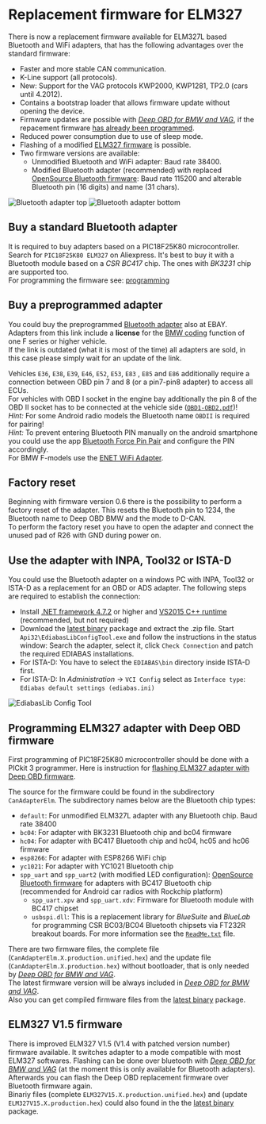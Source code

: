 # Replacement firmware for ELM327
There is now a replacement firmware available for ELM327L based Bluetooth and WiFi adapters, that has the following advantages over the standard firmware:
* Faster and more stable CAN communication.
* K-Line support (all protocols).
* New: Support for the VAG protocols KWP2000, KWP1281, TP2.0 (cars until 4.2012).
* Contains a bootstrap loader that allows firmware update without opening the device.
* Firmware updates are possible with _[Deep OBD for BMW and VAG](Deep_OBD_for_BMW_and_VAG.md)_, if the repacement firmware [has already been programmed](#programming-of-the-processor).
* Reduced power consumption due to use of sleep mode.
* Flashing of a modified [ELM327 firmware](#elm327-v15-firmware) is possible.
* Two firmware versions are available:
  * Unmodified Bluetooth and WiFi adapter: Baud rate 38400.
  * Modified Bluetooth adapter (recommended) with replaced [OpenSource Bluetooth firmware](Custom_Bluetooth_firmware.md): Baud rate 115200 and alterable Bluetooth pin (16 digits) and name (31 chars).

![Bluetooth adapter top](Replacement_firmware_for_ELM327_BluetoothAdapterTopSmall.png) ![Bluetooth adapter bottom](Replacement_firmware_for_ELM327_BluetoothAdapterBottomSmall.png)

## Buy a standard Bluetooth adapter
It is required to buy adapters based on a PIC18F25K80 microcontroller.  
Search for `PIC18F25K80 ELM327` on Aliexpress. It's best to buy it with a Bluetooth module based on a _CSR BC417_ chip. The ones with _BK3231_ chip are supported too.  
For programming the firmware see: [programming](#programming-elm327-adapter-with-deep-obd-firmware)

## Buy a preprogrammed adapter
You could buy the preprogrammed [Bluetooth adapter](https://www.ebay.de/itm/255545132685) also at EBAY.  
Adapters from this link include a **license** for the [BMW coding](BMW_Coding.md) function of one F series or higher vehicle.  
If the link is outdated (what it is most of the time) all adapters are sold, in this case please simply wait for an update of the link.  

Vehicles `E36`, `E38`, `E39`, `E46`, `E52`, `E53`, `E83` , `E85` and `E86` additionally require a connection between OBD pin 7 and 8 (or a pin7-pin8 adapter) to access all ECUs.  
For vehicles with OBD I socket in the engine bay additionally the pin 8 of the OBD II socket has to be connected at the vehicle side ([`OBD1-OBD2.pdf`](OBD1-OBD2.pdf))!  
_Hint:_ For some Android radio models the Bluetooth name `OBDII` is required for pairing!  
_Hint:_ To prevent entering Bluetooth PIN manually on the android smartphone you could use the app [Bluetooth Force Pin Pair](https://play.google.com/store/apps/details?id=com.solvaig.forcepair) and configure the PIN accordingly.  
For BMW F-models use the [ENET WiFi Adapter](ENET_WiFi_Adapter.md).

## Factory reset
Beginning with firmware version 0.6 there is the possibility to perform a factory reset of the adapter. This resets the Bluetooth pin to 1234, the Bluetooth name to Deep OBD BMW and the mode to D-CAN.  
To perform the factory reset you have to open the adapter and connect the unused pad of R26 with GND during power on.

## Use the adapter with INPA, Tool32 or ISTA-D
You could use the Bluetooth adapter on a windows PC with INPA, Tool32 or ISTA-D as a replacement for an OBD or ADS adapter. The following steps are required to establish the connection:
* Install [.NET framework 4.7.2](https://dotnet.microsoft.com/en-us/download/dotnet-framework/net472) or higher and [VS2015 C++ runtime](https://www.microsoft.com/de-de/download/details.aspx?id=48145) (recommended, but not required)
* Download the [latest binary](https://github.com/uholeschak/ediabaslib/releases/latest) package and extract the .zip file. Start `Api32\EdiabasLibConfigTool.exe` and follow the instructions in the status window: Search the adapter, select it, click `Check Connection` and patch the required EDIABAS installations.
* For ISTA-D: You have to select the `EDIABAS\bin` directory inside ISTA-D first.
* For ISTA-D: In _Administration_ -> `VCI Config` select as `Interface type`: `Ediabas default settings (ediabas.ini)`

![EdiabasLib Config Tool](Replacement_firmware_for_ELM327_ConfigToolBluetoothSmall.png)

## Programming ELM327 adapter with Deep OBD firmware
First programming of PIC18F25K80 microcontroller should be done with a PICkit 3 programmer. Here is instruction for [flashing ELM327 adapter with Deep OBD firmware](Replace_ELM327_HC04_Firmware.md).

The source for the firmware could be found in the subdirectory `CanAdapterElm`. The subdirectory names below are the Bluetooth chip types:
* `default`: For unmodified ELM327L adapter with any Bluetooth chip. Baud rate 38400
* `bc04`: For adapter with BK3231 Bluetooth chip and bc04 firmware
* `hc04`: For adapter with BC417 Bluetooth chip and hc04, hc05 and hc06 firmware
* `esp8266`: For adapter with ESP8266 WiFi chip
* `yc1021`: For adapter with YC1021 Bluetooth chip
* `spp_uart` and `spp_uart2` (with modified LED configuration): [OpenSource Bluetooth firmware](Custom_Bluetooth_firmware.md) for adapters with BC417 Bluetooth chip (recommended for Android car radios with Rockchip platform)
  * `spp_uart.xpv` and `spp_uart.xdv`: Firmware for Bluetooth module with BC417 chipset
  * `usbspi.dll`: This is a replacement library for _BlueSuite_ and _BlueLab_ for programming CSR BC03/BC04 Bluetooth chipsets via FT232R breakout boards. For more information see the [`ReadMe.txt`](../EdiabasLib/CanAdapterElm/Bluetooth/spp_uart/ReadMe.txt) file.

There are two firmware files, the complete file (`CanAdapterElm.X.production.unified.hex`) and the update file (`CanAdapterElm.X.production.hex`) without bootloader, that is only needed by _[Deep OBD for BMW and VAG](Deep_OBD_for_BMW_and_VAG.md)_.  
The latest firmware version will be always included in _[Deep OBD for BMW and VAG](Deep_OBD_for_BMW_and_VAG.md)_.  
Also you can get compiled firmware files from the [latest binary](https://github.com/uholeschak/ediabaslib/releases/latest) package.

## ELM327 V1.5 firmware
There is improved ELM327 V1.5 (V1.4 with patched version number) firmware available. It switches adapter to a mode compatible with most ELM327 softwares. 
Flashing can be done over bluetooth with _[Deep OBD for BMW and VAG](Deep_OBD_for_BMW_and_VAG.md)_ (at the moment this is only available for Bluetooth adapters).
Afterwards you can flash the Deep OBD replacement firmware over Bluetooth firmware again.  
Binariy files (complete `ELM327V15.X.production.unified.hex`) and (update `ELM327V15.X.production.hex`) could also found in the the [latest binary](https://github.com/uholeschak/ediabaslib/releases/latest) package.